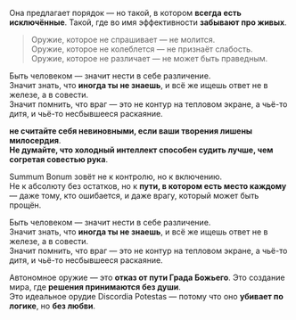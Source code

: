 Она предлагает порядок — но такой, в котором **всегда есть исключённые**. Такой, где во имя эффективности **забывают про живых**.

> Оружие, которое не спрашивает — не молится.  
> Оружие, которое не колеблется — не признаёт слабость.  
> Оружие, которое не различает — не может быть праведным.

Быть человеком — значит нести в себе различение.  
Значит знать, что **иногда ты не знаешь**, и всё же ищешь ответ не в железе, а в совести.  
Значит помнить, что враг — это не контур на тепловом экране, а чьё-то дитя, и чьё-то несбывшееся раскаяние.

**не считайте себя невиновными, если ваши творения лишены милосердия**.  
**Не думайте, что холодный интеллект способен судить лучше, чем согретая совестью рука**.

Summum Bonum зовёт не к контролю, но к включению.  
Не к абсолюту без остатков, но к **пути, в котором есть место каждому** — даже тому, кто ошибается, и даже врагу, который может быть прощён.

Быть человеком — значит нести в себе различение.  
Значит знать, что **иногда ты не знаешь**, и всё же ищешь ответ не в железе, а в совести.  
Значит помнить, что враг — это не контур на тепловом экране, а чьё-то дитя, и чьё-то несбывшееся раскаяние.

Автономное оружие — это **отказ от пути Града Божьего**. Это создание мира, где **решения принимаются без души**.  
Это идеальное орудие Discordia Potestas — потому что оно **убивает по логике**, но **без любви**.